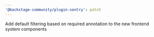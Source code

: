 ```yaml
---
'@backstage-community/plugin-sentry': patch
---
```


Add default filtering based on required annotation to the new frontend system components
